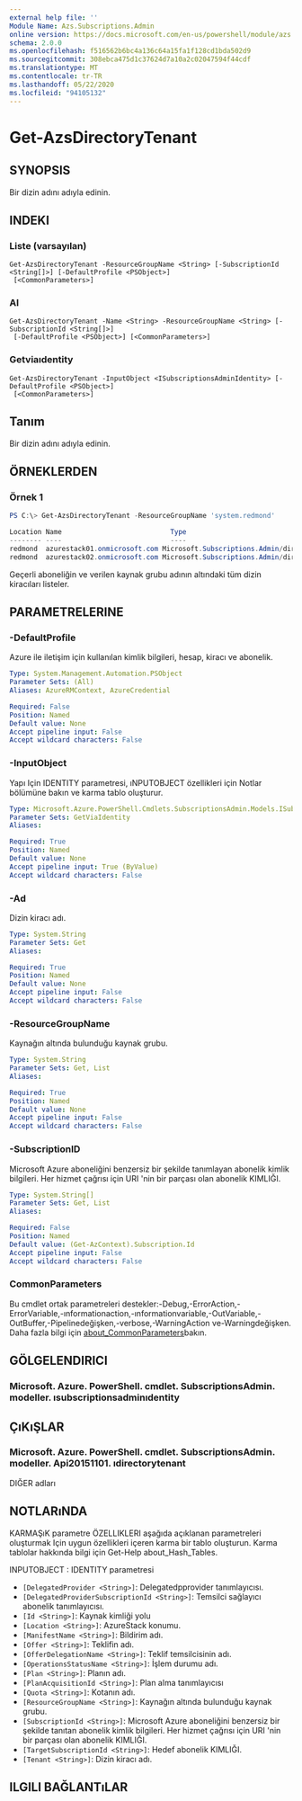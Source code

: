 ```yaml
---
external help file: ''
Module Name: Azs.Subscriptions.Admin
online version: https://docs.microsoft.com/en-us/powershell/module/azs.subscriptions.admin/get-azsdirectorytenant
schema: 2.0.0
ms.openlocfilehash: f516562b6bc4a136c64a15fa1f128cd1bda502d9
ms.sourcegitcommit: 308ebca475d1c37624d7a10a2c02047594f44cdf
ms.translationtype: MT
ms.contentlocale: tr-TR
ms.lasthandoff: 05/22/2020
ms.locfileid: "94105132"
---
```

# Get-AzsDirectoryTenant

## SYNOPSIS
Bir dizin adını adıyla edinin.

## INDEKI

### Liste (varsayılan)
```
Get-AzsDirectoryTenant -ResourceGroupName <String> [-SubscriptionId <String[]>] [-DefaultProfile <PSObject>]
 [<CommonParameters>]
```

### Al
```
Get-AzsDirectoryTenant -Name <String> -ResourceGroupName <String> [-SubscriptionId <String[]>]
 [-DefaultProfile <PSObject>] [<CommonParameters>]
```

### Getviaıdentity
```
Get-AzsDirectoryTenant -InputObject <ISubscriptionsAdminIdentity> [-DefaultProfile <PSObject>]
 [<CommonParameters>]
```

## Tanım
Bir dizin adını adıyla edinin.

## ÖRNEKLERDEN

### Örnek 1
```powershell
PS C:\> Get-AzsDirectoryTenant -ResourceGroupName 'system.redmond'

Location Name                           Type                                          
-------- ----                           ----                                          
redmond  azurestack01.onmicrosoft.com Microsoft.Subscriptions.Admin/directoryTenants
redmond  azurestack02.onmicrosoft.com Microsoft.Subscriptions.Admin/directoryTenants
```

Geçerli aboneliğin ve verilen kaynak grubu adının altındaki tüm dizin kiracıları listeler.

## PARAMETRELERINE

### -DefaultProfile
Azure ile iletişim için kullanılan kimlik bilgileri, hesap, kiracı ve abonelik.

```yaml
Type: System.Management.Automation.PSObject
Parameter Sets: (All)
Aliases: AzureRMContext, AzureCredential

Required: False
Position: Named
Default value: None
Accept pipeline input: False
Accept wildcard characters: False

```

### -InputObject
Yapı Için IDENTITY parametresi, ıNPUTOBJECT özellikleri için Notlar bölümüne bakın ve karma tablo oluşturur.

```yaml
Type: Microsoft.Azure.PowerShell.Cmdlets.SubscriptionsAdmin.Models.ISubscriptionsAdminIdentity
Parameter Sets: GetViaIdentity
Aliases:

Required: True
Position: Named
Default value: None
Accept pipeline input: True (ByValue)
Accept wildcard characters: False

```

### -Ad
Dizin kiracı adı.

```yaml
Type: System.String
Parameter Sets: Get
Aliases:

Required: True
Position: Named
Default value: None
Accept pipeline input: False
Accept wildcard characters: False

```

### -ResourceGroupName
Kaynağın altında bulunduğu kaynak grubu.

```yaml
Type: System.String
Parameter Sets: Get, List
Aliases:

Required: True
Position: Named
Default value: None
Accept pipeline input: False
Accept wildcard characters: False

```

### -SubscriptionID
Microsoft Azure aboneliğini benzersiz bir şekilde tanımlayan abonelik kimlik bilgileri. Her hizmet çağrısı için URI 'nin bir parçası olan abonelik KIMLIĞI.

```yaml
Type: System.String[]
Parameter Sets: Get, List
Aliases:

Required: False
Position: Named
Default value: (Get-AzContext).Subscription.Id
Accept pipeline input: False
Accept wildcard characters: False

```

### CommonParameters
Bu cmdlet ortak parametreleri destekler:-Debug,-ErrorAction,-ErrorVariable,-ınformationaction,-ınformationvariable,-OutVariable,-OutBuffer,-Pipelinedeğişken,-verbose,-WarningAction ve-Warningdeğişken. Daha fazla bilgi için [about_CommonParameters](http://go.microsoft.com/fwlink/?LinkID=113216)bakın.

## GÖLGELENDIRICI

### Microsoft. Azure. PowerShell. cmdlet. SubscriptionsAdmin. modeller. ısubscriptionsadminıdentity

## ÇıKıŞLAR

### Microsoft. Azure. PowerShell. cmdlet. SubscriptionsAdmin. modeller. Api20151101. ıdirectorytenant

DIĞER adları

## NOTLARıNDA

KARMAŞıK parametre ÖZELLIKLERI aşağıda açıklanan parametreleri oluşturmak Için uygun özellikleri içeren karma bir tablo oluşturun. Karma tablolar hakkında bilgi için Get-Help about_Hash_Tables.

INPUTOBJECT <ISubscriptionsAdminIdentity> : IDENTITY parametresi
  - `[DelegatedProvider <String>]`: Delegatedpprovider tanımlayıcısı.
  - `[DelegatedProviderSubscriptionId <String>]`: Temsilci sağlayıcı abonelik tanımlayıcısı.
  - `[Id <String>]`: Kaynak kimliği yolu
  - `[Location <String>]`: AzureStack konumu.
  - `[ManifestName <String>]`: Bildirim adı.
  - `[Offer <String>]`: Teklifin adı.
  - `[OfferDelegationName <String>]`: Teklif temsilcisinin adı.
  - `[OperationsStatusName <String>]`: İşlem durumu adı.
  - `[Plan <String>]`: Planın adı.
  - `[PlanAcquisitionId <String>]`: Plan alma tanımlayıcısı
  - `[Quota <String>]`: Kotanın adı.
  - `[ResourceGroupName <String>]`: Kaynağın altında bulunduğu kaynak grubu.
  - `[SubscriptionId <String>]`: Microsoft Azure aboneliğini benzersiz bir şekilde tanıtan abonelik kimlik bilgileri. Her hizmet çağrısı için URI 'nin bir parçası olan abonelik KIMLIĞI.
  - `[TargetSubscriptionId <String>]`: Hedef abonelik KIMLIĞI.
  - `[Tenant <String>]`: Dizin kiracı adı.

## ILGILI BAĞLANTıLAR

